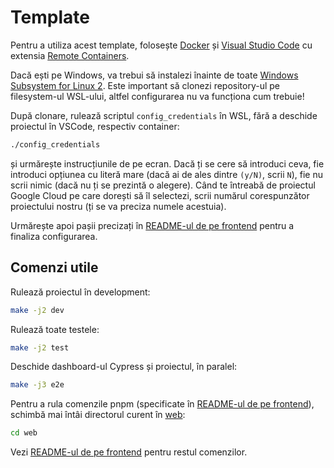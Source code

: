 # Template

Pentru a utiliza acest template, folosește [Docker][1] și [Visual Studio Code][2] cu extensia [Remote Containers][3].

Dacă ești pe Windows, va trebui să instalezi înainte de toate [Windows Subsystem for Linux 2][4]. Este important să clonezi repository-ul pe filesystem-ul WSL-ului, altfel configurarea nu va funcționa cum trebuie!

După clonare, rulează scriptul `config_credentials` în WSL, fără a deschide proiectul în VSCode, respectiv container:

```sh
./config_credentials
```

și urmărește instrucțiunile de pe ecran. Dacă ți se cere să introduci ceva, fie introduci opțiunea cu literă mare (dacă ai de ales dintre `(y/N)`, scrii `N`), fie nu scrii nimic (dacă nu ți se prezintă o alegere). Când te întreabă de proiectul Google Cloud pe care dorești să îl selectezi, scrii numărul corespunzător proiectului nostru (ți se va preciza numele acestuia).

Urmărește apoi pașii precizați în [README-ul de pe frontend] pentru a finaliza configurarea.

## Comenzi utile

Rulează proiectul în development:

```sh
make -j2 dev
```

Rulează toate testele:

```sh
make -j2 test
```

Deschide dashboard-ul Cypress și proiectul, în paralel:

```sh
make -j3 e2e
```

Pentru a rula comenzile pnpm (specificate în [README-ul de pe frontend]), schimbă mai întâi directorul curent în [web](web):

```sh
cd web
```

Vezi [README-ul de pe frontend] pentru restul comenzilor.

[1]: https://www.docker.com/
[2]: https://code.visualstudio.com/
[3]: https://marketplace.visualstudio.com/items?itemName=ms-vscode-remote.remote-containers
[4]: https://docs.microsoft.com/en-us/windows/wsl/install-win10
[readme-ul de pe frontend]: web/README.md
